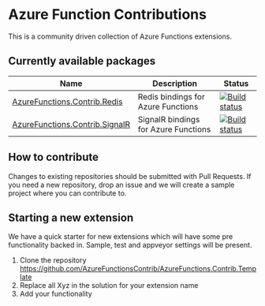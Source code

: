 # Azure Function Contributions

This is a community driven collection of Azure Functions extensions. 


## Currently available packages

|Name|Description|Status|
|-|-|-|
|[AzureFunctions.Contrib.Redis](https://github.com/AzureFunctionsContrib/AzureFunctions.Contrib.Redis)|Redis bindings for Azure Functions|[![Build status](https://ci.appveyor.com/api/projects/status/x2hcuua5jpm86c2p/branch/master?svg=true)](https://ci.appveyor.com/project/fbeltrao/azurefunctions-contrib-redis)|
|[AzureFunctions.Contrib.SignalR](https://github.com/AzureFunctionsContrib/AzureFunctions.Contrib.SignalR)|SignalR bindings for Azure Functions|[![Build status](https://ci.appveyor.com/api/projects/status/a50a86d7ynjl45s1/branch/master?svg=true)](https://ci.appveyor.com/project/fbeltrao/azurefunctions-contrib-signalr)|

## How to contribute

Changes to existing repositories should be submitted with Pull Requests. If you need a new repository, drop an issue and we will create a sample project where you can contribute to.


## Starting a new extension

We have a quick starter for new extensions which will have some pre functionality backed in. Sample, test and appveyor settings will be present.

1. Clone the repository https://github.com/AzureFunctionsContrib/AzureFunctions.Contrib.Template
1. Replace all Xyz in the solution for your extension name
1. Add your functionality
